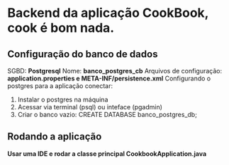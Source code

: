 <h1>Backend da aplicação CookBook, cook é bom nada.</h1>
<h2>Configuração do banco de dados</h2>
<p>
  SGBD: <b>Postgresql</b>
  Nome: <b>banco_postgres_cb</b>
  Arquivos de configuração: <b>application.properties e META-INF/persistence.xml</b>
  Configurando o postgres para a aplicação conectar:
  <ol>
    <li>Instalar o postgres na máquina</li>
    <li>Acessar via terminal (psql) ou inteface (pgadmin)</li>
    <li>Criar o banco vazio: CREATE DATABASE banco_postgres_db;</li>
  </ol>
</p>

<h2>Rodando a aplicação</h2>
<p>
  <b>Usar uma IDE e rodar a classe principal CookbookApplication.java</b>
</p>
